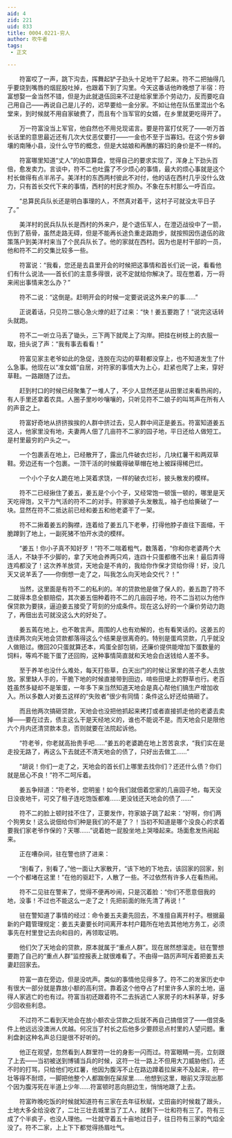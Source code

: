 ```yaml
---
aid: 4
zid: 221
uid: 833
title: 0004.0221-穷人
author: 吹牛者
tags: 
 - 正文

---
```




　　符富哎了一声，跳下沟去，挥舞起铲子劲头十足地干了起来。符不二把抽得几乎要烧到嘴唇的烟屁股吐掉，也跟着下到了沟里。今天这番话他昨晚想了半宿：符富想娶一金当然不错，但是为此就退伍回来不过是给家里添个劳动力，反而要吃自己用自己——再说自己是儿子的，迟早要给一金分家。不如让他在队伍里混出个名堂来，到时候就不用自家破费了，而且有个当军官的女婿，在乡里就更吃得开了。

　　万一符富没当上军官，他自然也不用兑现诺言。要是符富打仗死了——听万首长话里的意思最近还有几次大仗恶仗要打——一金也不至于当寡妇。在这个穷乡僻壤的南陲小县，没什么守节的概念，但是大姑娘和再醮的寡妇的身价是不一样的。

　　符富哪里知道“丈人”的如意算盘，觉得自己的要求实现了，浑身上下劲头百倍，愈发卖力。言谈中，符不二也吐露了不少烦心的事情，最大的烦心事就是这个村长做得有点半吊子。美洋村的东西两村彼此不对付，他的话在西村几乎没什么效力，只有首长交代下来的事情，西村的村民才照办。不象在东村那么一呼百应。

　　“总算民兵队长还是明白事理的人，不然真对着干，这村子可就没太平日子了。”

　　美洋村的民兵队队长是西村的外来户，是个退伍军人，在澄迈战役中了一箭，伤到了筋骨，虽然走路无碍，但是不能再长途负重走路跑步，就按照因伤退伍的政策落户到美洋村来当了个民兵队长了。他的家就在西村。因为也是村干部的一员，他和符不二的交集比较多一些。

　　符富说：“我看，您还是去县里开会的时候把这事情和首长们说一说，看看他们有什么说法——首长们的主意多得很，说不定就给你解决了。现在憋着，万一将来闹出事情来怎么办？”

　　符不二说：“这倒是。赶明开会的时候一定要说说这外来户的事……”

　　正说着话，只见符二银心急火燎的赶了过来：“快！姜五要跑了！”说完这话转头就跑。

　　符不二一听立马丢了锄头，三下两下就爬上了沟岸。把挂在树枝上的衣服一取，扭头说了声：“我有事去看看！”

　　符富见家主老爷如此的急促，连脱在沟边的草鞋都没穿上，也不知道发生了什么急事。他现在以“准女婿”自居，对符家的事情大为上心，赶紧也爬了上来，穿好草鞋。一路跟随了过去。

　　赶到村口的时候已经聚集了一堆人了，不少人显然还是从田里过来看热闹的，有人手里还拿着农具。人圈子里吵吵嚷嚷的，只听见符不二娘子的叫骂声在所有人的声音之上。

　　符富好奇地从挤挤挨挨的人群中挤过去，见人群中间正是姜五。符富知道姜五这人，他家里没有地，夫妻两人佃了几亩符不二家的园子地，平日还给人做短工。是村里最穷的户头之一。

　　一个包裹丢在地上，已经散开了，露出几件破衣烂衫，几块红薯干和两双草鞋。旁边还有一个包裹。一顶干活的时候戴得破草帽在地上被踩得稀巴烂。

　　一个小个子女人跪在地上哭着求饶，一样的破衣烂衫，披头散发的模样。

　　符不二已经揪住了姜五，姜五是个小个子，又经常饱一顿饿一顿的，哪里是天天吃得饱，又干力气活的符不二的对手。符家娘子头发散乱，袖子也给撕破了一块。显然在符不二抵达前已经和姜五和他老婆干了一架。

　　符不二揪着姜五的胸襟，连着给了姜五几下老拳，打得他脖子直往下面缩，干脆蹲到了地上，一副死猪不怕开水烫的模样。

　　“姜五！你小子真不知好歹！”符不二喘着粗气，数落着，“你和你老婆两个大活人，不缺手不少脚的，拿了天地会养两只鸡，连四十只蛋都缴不出来！最后弄得连鸡都没了！这次养羊放贷，天地会是不肯的，我给你作保才贷给你得！好，没几天又说羊丢了——你倒想一走了之，叫我怎么向天地会交代？！”

　　当然，这里面是有符不二的私利的。羊的贷款他是做了保人的，姜五跑了符不二就得本息全额赔偿，其次姜五佃种着符不二的几亩园子地，符不二当初以为他作保贷款为要挟，逼迫姜五接受了苛刻的分成条件。现在这么好的一个廉价劳动力跑了，再佃出去可就没这么大的好处了。

　　姜五蔫在地上，也不敢言声。周围的人也有劝解的，也有看笑话的。这姜五的连续两次向天地会贷款都落得这么个结果是很离奇的。特别是蛋鸡贷款，几乎就没人做赔过。缴回20只蛋就算还本，鸡蛋全部包销，还廉价提供能增加下蛋数量的饲料，等鸡不能下蛋了还回购，这种事情简直就和天地会白送钱给人差不多。

　　至于养羊也没什么难处，每天打些草，白天出门的时候让家里的孩子老人去放放。家里缺人手的，干脆下地的时候直接带到田边，啃些田埂上的野草也行。老百姓虽然多疑却不是笨蛋，一年多下来当然知道天地会是真心帮他们搞生产增加收入。所以多数人对姜五这样的“失败者”很少有同情：条件这么好还给搞砸了。

　　而且他两次搞砸贷款，天地会也没把他抓起来拷打或者直接抓走他的老婆去卖掉——要在过去，债主这么干是天经地义的，谁也不能说不是。而天地会只是限他六个月内还清贷款本息，否则就要在法院起诉他。

　　“符老爷，你老就高抬贵手吧……”姜五的老婆跪在地上苦苦哀求，“我们实在是走投无路了，再这么下去就还不清天地会的债了，只好出去做工……”

　　“胡说！你们一走了之，天地会的首长们上哪里去找你们？还还什么债？你们就是居心不良！”符不二呵斥着。

　　姜五争辩道：“符老爷，您明鉴！如今我们就佃着您家的几亩园子地，每天没日没夜地干，可交了租子连吃饱饭都难……更没钱还天地会的债了……”

　　符不二的脸上顿时挂不住了，正要发作，符家娘子跳了起来：“好啊，你们两个狗男女！这么说佃给你们种是我们的不是了？！当初不知道是哪个没良心的求着要我们家老爷作保的？天哪……”说着她一屁股坐地上哭嚎起来。场面愈发热闹起来。

　　正在嘈杂间，驻在警也挤了进来：

　　“别看了，别看了，”他一面让大家散开，“该下地的下地去，该回家的回家，别一个个都堵在这里！”在他的驱赶下，人散了一些。不过依然有许多人在看热闹。

　　符不二见驻在警来了，觉得不便再吵闹，只是沉着脸：“你们不愿意佃我的地，没事！不过也不能这么一走了之！先把前面的账先清了再说！”

　　驻在警知道了事情的经过：命令姜五夫妻先回去，不准擅自离开村子。根据最新的户籍管理规定：姜五夫妻要长时间离开本村户籍所在地去其他地方务工，必须事先在村里登记去向和目的，再领取证明。

　　他们欠了天地会的贷款，原本就属于“重点人群”。现在居然想溜走。驻在警想要跑了自己的“重点人群”监控报表上就很难看了。不由得一路厉声呵斥着把姜五夫妻赶回家去。

　　符富一直在旁边，但是没吭声。类似的事情他见得多了。符不二的发家历史中有很大一部分就是靠放小额的高利贷。靠着这个他夺占了村里许多人家的土地，逼得人家逃亡的也有过。符富当初还跟着符不二去拆逃亡人家房子的木料茅草，好多少回收些利息。

　　不过符不二看到天地会在放小额农业贷款之后就不再自己搞借贷了——借贷条件上他远远没澳洲人优越。何况当了村长之后他多少要顾忌点村里的人望问题。重利盘剥这种名声总归是很不好听的。

　　他正在观望，忽然看到人群里符一壮的身影一闪而过。符富眼睛一亮，立刻跟了上去——当初被送到博铺当兵的时候，这符一壮一路上不但用大刀威胁他们，还不时的打骂，只给他们吃红薯，他因为腹泻不止在路边蹲着拉屎来不及起来，符一壮等得不耐烦，一脚把他整个人都踹倒在屎尿里……他想到这里，眼前又浮现出那个因为腹泻死在半道上少年……符富顿时恶向胆边生，悄悄地跟了上去。

　　符富昨晚吃饭的时候就知道符有三家在去年征秋赋，丈田亩的时候栽了跟头，土地大多全给没收了，二壮三壮去城里当了工人，就剩下一壮和符有三了。符有三成了个半疯子，也没人理他。一壮就守着五十亩地过日子，往日符有三家的气焰全没了。符不二家，上上下下都觉得扬眉吐气。


